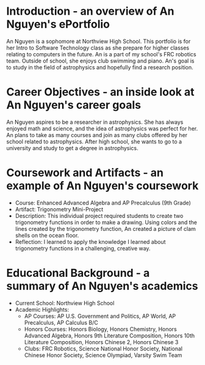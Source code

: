 # Introduction - an overview of An Nguyen's ePortfolio
An Nguyen is a sophomore at Northview High School. This portfolio is for her Intro to Software Technology class as she prepare for higher classes relating to computers in the future. An is a part of my school's FRC robotics team. Outside of school, she enjoys club swimming and piano. An's goal is to study in the field of astrophysics and hopefully find a research position. 
<!--
**annguyen2028/annguyen2028** is a ✨ _special_ ✨ repository because its `README.md` (this file) appears on your GitHub profile.

Here are some ideas to get you started:

- 🔭 I’m currently working on ...
- 🌱 I’m currently learning ...
- 👯 I’m looking to collaborate on ...
- 🤔 I’m looking for help with ...
- 💬 Ask me about ...
- 📫 How to reach me: ...
- 😄 Pronouns: ...
- ⚡ Fun fact: ...
-->

# Career Objectives - an inside look at An Nguyen's career goals
An Nguyen aspires to be a researcher in astrophysics. She has always enjoyed math and science, and the idea of astrophysics was perfect for her. An plans to take as many courses and join as many clubs offered by her school related to astrophysics. After high school, she wants to go to a university and study to get a degree in astrophysics. 

# Coursework and Artifacts - an example of An Nguyen's coursework 
- Course: Enhanced Advanced Algebra and AP Precalculus (9th Grade)
- Artifact: Trigonometry Mini-Project
- Description: This individual project required students to create two trigonometry functions in order to make a drawing. Using colors and the lines created by the trigonometry function, An created a picture of clam shells on the ocean floor.
- Reflection: I learned to apply the knowledge I learned about trigonometry functions in a challenging, creative way.

# Educational Background - a summary of An Nguyen's academics
- Current School: Northview High School
- Academic Highlights: 
  - AP Courses: AP U.S. Government and Politics, AP World, AP Precalculus, AP Calculus B/C
  - Honors Courses: Honors Biology, Honors Chemistry, Honors Advanced Algebra, Honors 9th Literature Composition, Honors 10th Literature Composition, Honors Chinese 2, Honors Chinese 3
  - Clubs: FRC Robotics, Science National Honor Society, National Chinese Honor Society, Science Olympiad, Varsity Swim Team

